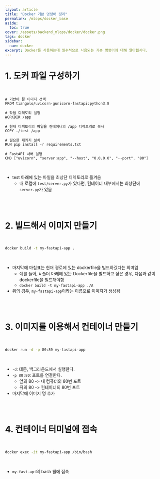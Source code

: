 ```yaml
---
layout: article
title: "Docker 기본 명령어 정리"
permalink: /mlops/docker_base
aside:
  toc: true
cover: /assets/backend_mlops/docker/docker.png
tags: docker 
sidebar: 
  nav: docker
excerpt: Docker를 사용하는데 필수적으로 사용되는 기본 명령어에 대해 알아봅시다.
---
```



# 1. **도커 파일 구성하기** 

<br>

```shell
# 기반이 될 이미지 선택
FROM tiangolo/uvicorn-gunicorn-fastapi:python3.8

# 작업 디렉토리 설정
WORKDIR /app

# 현재 디렉토리의 파일을 컨테이너의 /app 디렉토리로 복사
COPY ./test /app

# 필요한 패키지 설치
RUN pip install -r requirements.txt

# FastAPI 서버 실행
CMD ["uvicorn", "server:app", "--host", "0.0.0.0", "--port", "80"]
```

<br>

- test 아래에 있는 파일을 최상단 디렉토리로 옮겨옴 
	- 내 로컬에 `test/server.py`가 있다면, 컨테이너 내부에서는 최상단에 `server.py`가 있음 

<br>

<br>

# 2. **빌드해서 이미지 만들기** 

<br>

```bash
docker build -t my-fastapi-app .
```

<br>

- 마지막에 마침표는 현재 경로에 있는 dockerfile을 빌드하겠다는 의미임 
	- 예를 들어, `A` 폴더 아래에 있는 Dockerfile을 빌드하고 싶은 경우, 다음과 같이 dockerfile을 빌드해야함 
	- `docker build -t my-fastapi-app ./A`
- 위의 경우, `my-fastapi-app`이라는 이름으로 이미지가 생성됨 

<br>

<br>

# 3. 이미지를 이용해서 컨테이너 만들기 

<br>

```bash
docker run -d -p 80:80 my-fastapi-app
```

<br>

- `-d`: 데몬, 백그라운드에서 실행한다. 
- `-p 80:80`: 포트를 연결한다. 
	- 앞의 80 -> 내 컴퓨터의 80번 포트 
	- 뒤의 80 -> 컨테이너의 80번 포트 
- 마지막에 이미지 명 추가 

<br>

<br>

# 4. 컨테이너 터미널에 접속 

<br>

```bash
docker exec -it my-fastapi-app /bin/bash
```

<br>

- `my-fast-api`의 bash 쉘에 접속 


<br>

<br>
